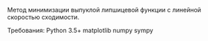 Метод минимизации выпуклой липшицевой функции с линейной скоростью сходимости.

Требования:
Python 3.5+
matplotlib
numpy
sympy